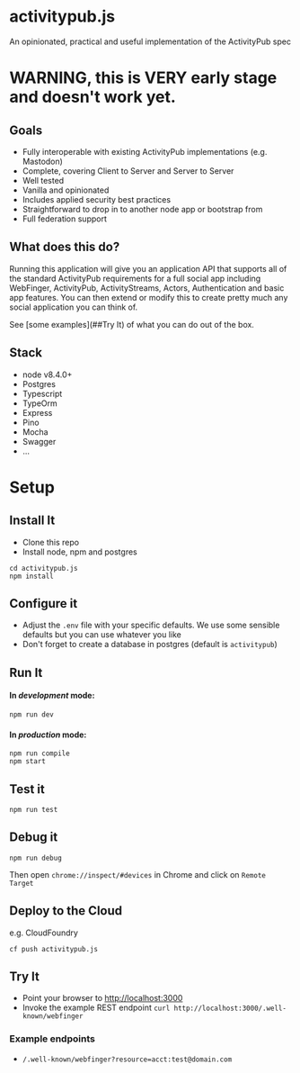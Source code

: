 # activitypub.js

An opinionated, practical and useful implementation of the ActivityPub spec

# WARNING, this is VERY early stage and doesn't work yet.

## Goals

- Fully interoperable with existing ActivityPub implementations (e.g. Mastodon)
- Complete, covering Client to Server and Server to Server
- Well tested
- Vanilla and opinionated
- Includes applied security best practices 
- Straightforward to drop in to another node app or bootstrap from
- Full federation support

## What does this do?

Running this application will give you an application API that supports all of the standard ActivityPub requirements for a full social app including WebFinger, ActivityPub, ActivityStreams, Actors, Authentication and basic app features. You can then extend or modify this to create pretty much any social application you can think of.

See [some examples](##Try It) of what you can do out of the box.

## Stack

- node v8.4.0+
- Postgres
- Typescript
- TypeOrm
- Express
- Pino
- Mocha
- Swagger
- ...

# Setup

## Install It

- Clone this repo
- Install node, npm and postgres

```
cd activitypub.js
npm install
```

## Configure it

- Adjust the `.env` file with your specific defaults. We use some sensible defaults but you can use whatever you like
- Don't forget to create a database in postgres (default is `activitypub`)


## Run It
#### In *development* mode:

```
npm run dev
```

#### In *production* mode:

```
npm run compile
npm start
```

## Test it

```
npm run test
```

## Debug it

```
npm run debug
```
Then open `chrome://inspect/#devices` in Chrome and click on `Remote Target`

## Deploy to the Cloud
e.g. CloudFoundry

```
cf push activitypub.js
```

## Try It
* Point your browser to [http://localhost:3000](http://localhost:3000)
* Invoke the example REST endpoint `curl http://localhost:3000/.well-known/webfinger`
   
### Example endpoints

- `/.well-known/webfinger?resource=acct:test@domain.com`